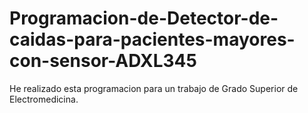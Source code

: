 # Programacion-de-Detector-de-caidas-para-pacientes-mayores-con-sensor-ADXL345
He realizado esta programacion para un trabajo de Grado Superior de Electromedicina.
